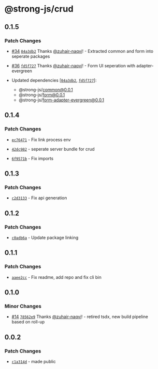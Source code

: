 # @strong-js/crud

## 0.1.5

### Patch Changes

- [#34](https://github.com/strongly-labs/strong-js/pull/34) [`04a3db2`](https://github.com/strongly-labs/strong-js/commit/04a3db28e0a30987bec5e9ddec28bb245cc464b5) Thanks [@zuhair-naqvi](https://github.com/zuhair-naqvi)! - Extracted common and form into seperate packages

* [#36](https://github.com/strongly-labs/strong-js/pull/36) [`fd5f727`](https://github.com/strongly-labs/strong-js/commit/fd5f7279c09d07707a07bbb3f557d3608e03d80b) Thanks [@zuhair-naqvi](https://github.com/zuhair-naqvi)! - Form UI seperation with adapter-evergreen

* Updated dependencies [[`04a3db2`](https://github.com/strongly-labs/strong-js/commit/04a3db28e0a30987bec5e9ddec28bb245cc464b5), [`fd5f727`](https://github.com/strongly-labs/strong-js/commit/fd5f7279c09d07707a07bbb3f557d3608e03d80b)]:
  - @strong-js/common@0.0.1
  - @strong-js/form@0.0.1
  - @strong-js/form-adapter-evergreen@0.0.1

## 0.1.4

### Patch Changes

- [`ec76471`](https://github.com/strongly-labs/strong-js/commit/ec7647108bd6ea5d1431e1f14d271c051e7413d9) - Fix link process env

* [`42dc982`](https://github.com/strongly-labs/strong-js/commit/42dc982edcac13b37c30f69f1696c03e9008c90d) - seperate server bundle for crud

- [`6f9571b`](https://github.com/strongly-labs/strong-js/commit/6f9571bfb2c1ea08fcf86f4c8a1be9bce271255a) - Fix imports

## 0.1.3

### Patch Changes

- [`c2d3133`](https://github.com/strongly-labs/strong-js/commit/c2d31332b034fe7660c9036dcb4975061e356a43) - Fix api generation

## 0.1.2

### Patch Changes

- [`c0adb6a`](https://github.com/strongly-labs/strong-js/commit/c0adb6a0af12bfa7b7fbc439d4f5f796777ccf45) - Update package linking

## 0.1.1

### Patch Changes

- [`aaee2cc`](https://github.com/strongly-labs/strong-js/commit/aaee2cc6c04f63f1673aabc2f3c72002728ddcaa) - Fix readme, add repo and fix cli bin

## 0.1.0

### Minor Changes

- [#14](https://github.com/strongly-labs/strong-js/pull/14) [`78562e9`](https://github.com/strongly-labs/strong-js/commit/78562e974a895c7dfe0c6f5765414edb34764802) Thanks [@zuhair-naqvi](https://github.com/zuhair-naqvi)! - retired tsdx, new build pipeline based on roll-up

## 0.0.2

### Patch Changes

- [`c1a314d`](https://github.com/strongly-labs/strongly/commit/c1a314daff85da271fba691f2619e210dda50f88) - made public
